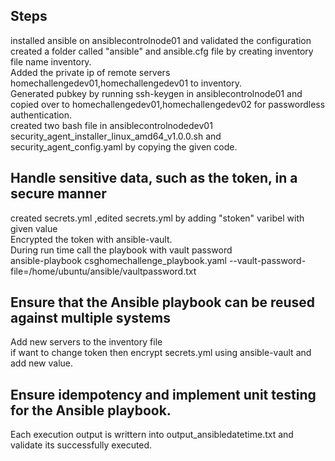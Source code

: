 Steps
-----

installed ansible on ansiblecontrolnode01 and validated the configuration  
created a folder called "ansible" and ansible.cfg file by creating inventory file name inventory.  
Added the private ip of remote servers homechallengedev01,homechallengedev01 to inventory.  
Generated pubkey by running ssh-keygen in ansiblecontrolnode01 and copied over to homechallengedev01,homechallengedev02 for passwordless authentication.  
created two bash file in ansiblecontrolnodedev01 security_agent_installer_linux_amd64_v1.0.0.sh and security_agent_config.yaml by copying the given code.  
 

Handle sensitive data, such as the token, in a secure manner
-----------------------------------------------------------

created secrets.yml ,edited secrets.yml by adding "stoken" varibel with given value  
Encrypted the token with ansible-vault.  
During run time call the playbook with vault password  
ansible-playbook csghomechallenge_playbook.yaml --vault-password-file=/home/ubuntu/ansible/vaultpassword.txt  

Ensure that the Ansible playbook can be reused against multiple systems
----------------------------------------------------------------------

Add new servers to the inventory file  
if want to change token then encrypt secrets.yml using ansible-vault and add new value.

Ensure idempotency and implement unit testing for the Ansible playbook.
-----------------------------------------------------------------------

Each execution output is writtern into output_ansibledatetime.txt and validate its successfully executed. 
